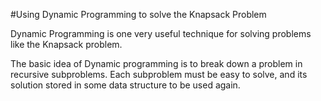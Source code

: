 #Using Dynamic Programming to solve the Knapsack Problem

Dynamic Programming is one very useful technique for solving problems like the Knapsack problem.

The basic idea of Dynamic programming is to break down a problem in recursive subproblems. Each subproblem must be easy to solve, and its solution stored in some data structure to be used again.
